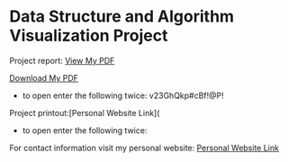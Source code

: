 # Data Structure and Algorithm Visualization Project

Project report: <a href="https://github.com/alvg2/datastructureproject/blob/main/Project_Report.pdf" target="_blank">View My PDF</a>

<a href="https://github.com/alvg2/datastructureproject/blob/main/Project_Report.pdf" download="Project_Report.pdf">Download My PDF</a>
- to open enter the following twice: v23GhQkp#cBf!@P!

Project printout:[Personal Website Link](
- to open enter the following twice: 

For contact information visit my personal website: [Personal Website Link](https://alvg2.github.io/personal-website/)
